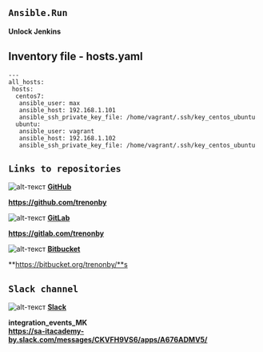 ## `Ansible.Run`

**Unlock Jenkins**

## Inventory file - hosts.yaml

```
---
all_hosts:
 hosts:
  centos7:
   ansible_user: max
   ansible_host: 192.168.1.101
   ansible_ssh_private_key_file: /home/vagrant/.ssh/key_centos_ubuntu
  ubuntu:
   ansible_user: vagrant
   ansible_host: 192.168.1.102
   ansible_ssh_private_key_file: /home/vagrant/.ssh/key_centos_ubuntu
```

## `Links to repositories`

![alt-текст](https://i.ibb.co/72VSyLr/Git-Hub-90.png "GitHub") **[GitHub](https://github.com/trenonby)**

**https://github.com/trenonby**

![alt-текст](https://i.ibb.co/LRN1f6x/Git-Lab-90.png "GitLab") **[GitLab](https://gitlab.com/trenonby)**

**https://gitlab.com/trenonby**

![alt-текст](https://i.ibb.co/72S6h9F/Bitbucket-90.jpg "Bitbucket") **[Bitbucket](https://bitbucket.org/trenonby)**

**https://bitbucket.org/trenonby/**s

## `Slack channel`

![alt-текст](https://i.ibb.co/PDFBKWT/Slack-90.png "Slack") **[Slack](https://sa-itacademy-by.slack.com/messages/CKVFH9VS6/apps/A676ADMV5/)**

**integration_events_MK**  
**https://sa-itacademy-by.slack.com/messages/CKVFH9VS6/apps/A676ADMV5/**
